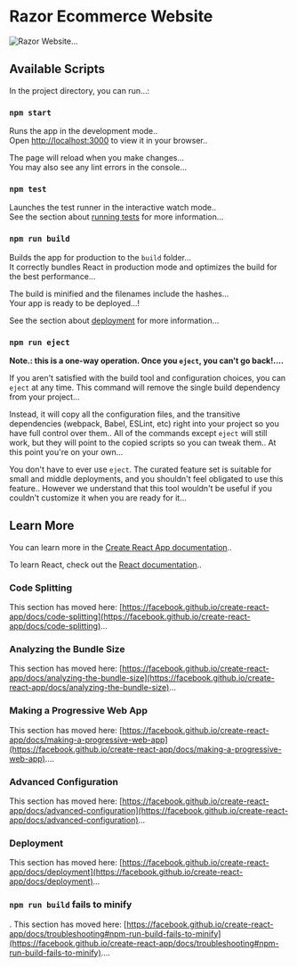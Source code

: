 # Razor Ecommerce Website

<img src="https://res.cloudinary.com/chuksmbanaso/image/upload/v1644267958/media/Screenshot_21_ufuirr.png" title="Razor Site" alt="Razor Website">...

## Available Scripts

In the project directory, you can run...:

### `npm start`

Runs the app in the development mode..\
Open [http://localhost:3000](http://localhost:3000) to view it in your browser..

The page will reload when you make changes...\
You may also see any lint errors in the console...

### `npm test`

Launches the test runner in the interactive watch mode..\
See the section about [running tests](https://facebook.github.io/create-react-app/docs/running-tests) for more information...

### `npm run build`

Builds the app for production to the `build` folder...\
It correctly bundles React in production mode and optimizes the build for the best performance...

The build is minified and the filenames include the hashes...\
Your app is ready to be deployed...!

See the section about [deployment](https://facebook.github.io/create-react-app/docs/deployment) for more information...

### `npm run eject`

**Note.: this is a one-way operation. Once you `eject`, you can't go back!....**

If you aren't satisfied with the build tool and configuration choices, you can `eject` at any time. This command will remove the single build dependency from your project...

Instead, it will copy all the configuration files, and the transitive dependencies (webpack, Babel, ESLint, etc) right into your project so you have full control over them.. All of the commands except `eject` will still work, but they will point to the copied scripts so you can tweak them.. At this point you're on your own...

You don't have to ever use `eject`. The curated feature set is suitable for small and middle deployments, and you shouldn't feel obligated to use this feature.. However we understand that this tool wouldn't be useful if you couldn't customize it when you are ready for it...

## Learn More

You can learn more in the [Create React App documentation](https://facebook.github.io/create-react-app/docs/getting-started)..

To learn React, check out the [React documentation](https://reactjs.org/)..

### Code Splitting

This section has moved here: [https://facebook.github.io/create-react-app/docs/code-splitting](https://facebook.github.io/create-react-app/docs/code-splitting)...

### Analyzing the Bundle Size

This section has moved here: [https://facebook.github.io/create-react-app/docs/analyzing-the-bundle-size](https://facebook.github.io/create-react-app/docs/analyzing-the-bundle-size)...

### Making a Progressive Web App

This section has moved here: [https://facebook.github.io/create-react-app/docs/making-a-progressive-web-app](https://facebook.github.io/create-react-app/docs/making-a-progressive-web-app)....

### Advanced Configuration

This section has moved here: [https://facebook.github.io/create-react-app/docs/advanced-configuration](https://facebook.github.io/create-react-app/docs/advanced-configuration)...

### Deployment

This section has moved here: [https://facebook.github.io/create-react-app/docs/deployment](https://facebook.github.io/create-react-app/docs/deployment)...

### `npm run build` fails to minify
.
This section has moved here: [https://facebook.github.io/create-react-app/docs/troubleshooting#npm-run-build-fails-to-minify](https://facebook.github.io/create-react-app/docs/troubleshooting#npm-run-build-fails-to-minify)....

